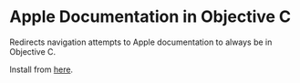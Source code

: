 Apple Documentation in Objective C
===

Redirects navigation attempts to Apple documentation to always be in Objective C.

Install from [here](https://cdn.rawgit.com/LeoNatan/appledocs_alwaysobjc/efbaf771/AppleDocObjC.safariextz).